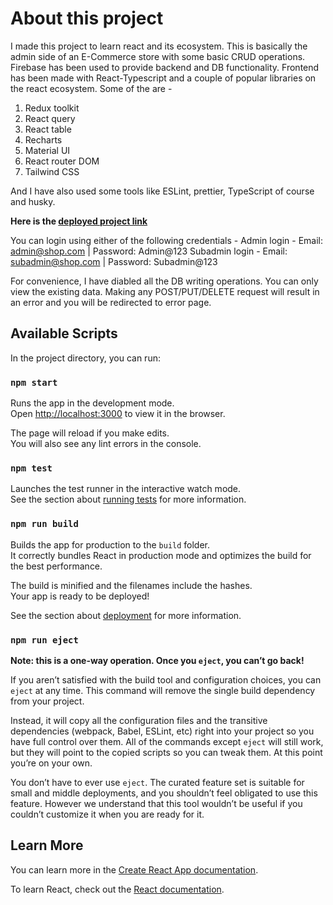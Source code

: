 # About this project

I made this project to learn react and its ecosystem. This is basically the admin side of an E-Commerce store with some basic CRUD operations. Firebase has been used to provide backend and DB functionality. Frontend has been made with React-Typescript and a couple of popular libraries on the react ecosystem. Some of the are -

1. Redux toolkit
2. React query
3. React table
4. Recharts
5. Material UI
6. React router DOM
7. Tailwind CSS

And I have also used some tools like ESLint, prettier, TypeScript of course and husky.

**Here is the [deployed project link](https://react-dashboard-eosin-psi.vercel.app)**

You can login using either of the following credentials -
Admin login - Email: admin@shop.com | Password: Admin@123
Subadmin login - Email: subadmin@shop.com | Password: Subadmin@123

For convenience, I have diabled all the DB writing operations. You can only view the existing data. Making any POST/PUT/DELETE request will result in an error and you will be redirected to error page.

## Available Scripts

In the project directory, you can run:

### `npm start`

Runs the app in the development mode.\
Open [http://localhost:3000](http://localhost:3000) to view it in the browser.

The page will reload if you make edits.\
You will also see any lint errors in the console.

### `npm test`

Launches the test runner in the interactive watch mode.\
See the section about [running tests](https://facebook.github.io/create-react-app/docs/running-tests) for more information.

### `npm run build`

Builds the app for production to the `build` folder.\
It correctly bundles React in production mode and optimizes the build for the best performance.

The build is minified and the filenames include the hashes.\
Your app is ready to be deployed!

See the section about [deployment](https://facebook.github.io/create-react-app/docs/deployment) for more information.

### `npm run eject`

**Note: this is a one-way operation. Once you `eject`, you can’t go back!**

If you aren’t satisfied with the build tool and configuration choices, you can `eject` at any time. This command will remove the single build dependency from your project.

Instead, it will copy all the configuration files and the transitive dependencies (webpack, Babel, ESLint, etc) right into your project so you have full control over them. All of the commands except `eject` will still work, but they will point to the copied scripts so you can tweak them. At this point you’re on your own.

You don’t have to ever use `eject`. The curated feature set is suitable for small and middle deployments, and you shouldn’t feel obligated to use this feature. However we understand that this tool wouldn’t be useful if you couldn’t customize it when you are ready for it.

## Learn More

You can learn more in the [Create React App documentation](https://facebook.github.io/create-react-app/docs/getting-started).

To learn React, check out the [React documentation](https://reactjs.org/).

